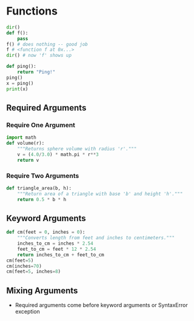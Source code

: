 # Functions

```python
dir()
def f():
    pass
f() # does nothing -- good job
f # <function f at 0x...>
dir() # now 'f' shows up
```

```python
def ping():
    return "Ping!"
ping()
x = ping()
print(x)
```

## Required Arguments

### Require One Argument

```python
import math
def volume(r):
    """Returns sphere volume with radius 'r'."""
    v = (4.0/3.0) * math.pi * r**3
    return v
```

### Require Two Arguments

```python
def triangle_area(b, h):
    """Return area of a triangle with base 'b' and height 'h'."""
    return 0.5 * b * h
```

## Keyword Arguments

```python
def cm(feet = 0, inches = 0):
    """Converts length from feet and inches to centimeters."""
    inches_to_cm = inches * 2.54
    feet_to_cm = feet * 12 * 2.54
    return inches_to_cm + feet_to_cm
cm(feet=5)
cm(inches=70)
cm(feet=5, inches=8)
```

## Mixing Arguments

* Required arguments come before keyword arguments or SyntaxError exception
